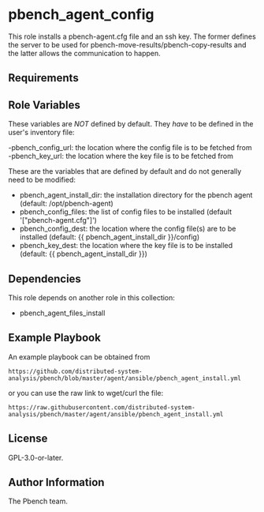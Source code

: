 pbench_agent_config
===================

This role installs a pbench-agent.cfg file and an ssh key. The former
defines the server to be used for
pbench-move-results/pbench-copy-results and the latter allows the
communication to happen.

Requirements
------------

Role Variables
--------------
These variables are *NOT* defined by default. They *have* to be
defined in the user's inventory file:

-pbench_config_url: the location where the config file is to be fetched from
-pbench_key_url: the location where the key file is to be fetched from

These are the variables that are defined by default and do not
generally need to be modified:

- pbench_agent_install_dir: the installation directory for the pbench agent (default: /opt/pbench-agent)
- pbench_config_files: the list of config files to be installed (default '["pbench-agent.cfg"]')
- pbench_config_dest: the location where the config file(s) are to be installed (default: {{ pbench_agent_install_dir }}/config)
- pbench_key_dest: the location where the key file is to be installed (default: {{ pbench_agent_install_dir }})


Dependencies
------------
This role depends on another role in this collection:

- pbench_agent_files_install

Example Playbook
----------------
An example playbook can be obtained from

    https://github.com/distributed-system-analysis/pbench/blob/master/agent/ansible/pbench_agent_install.yml

or you can use the raw link to wget/curl the file:

    https://raw.githubusercontent.com/distributed-system-analysis/pbench/master/agent/ansible/pbench_agent_install.yml


License
-------

GPL-3.0-or-later.

Author Information
------------------

The Pbench team.
